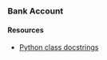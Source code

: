 ### Bank Account

#### Resources
- [Python class docstrings](https://www.programiz.com/python-programming/docstrings)